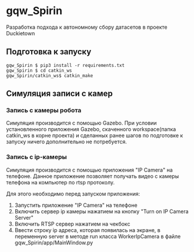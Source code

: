# gqw_Spirin
Разработка подхода к автономному сбору датасетов в проекте Duckietown

## Подготовка к запуску
```console
gqw_Spirin $ pip3 install -r requirements.txt
gqw_Spirin $ cd catkin_ws
gqw_Spirin/catkin_ws$ catkin_make
```

## Симуляция записи с камер

### Запись с камеры робота
Симуляция производится с помощью Gazebo. При условии установленного приложения Gazebo, скаченного workspace(папка catkin_ws в корне проекта) и сделанных ранее шагов по подготовке к запуску ничего дополнительно не потребуется.

### Запись с ip-камеры
Симуляция производится с помощью приложения "IP Camera" на телефоне. Данное приложение позволяет получать видео с камеры телефона на компьютер по rtsp протоколу.

Для этого необходимо перед запуском приложения:
1) Запустить приложение "IP Camera" на телефоне
2) Включить сервер ip камеры нажатием на кнопку "Turn on IP Camera Server"
3) Включить RTSP сервер нажатием на чекбокс
4) Ввести строку ip адреса, которая появилась на экране, в переменную server в методе run класса WorkerIpCamera в файле gqw_Spirin/app/MainWindow.py


